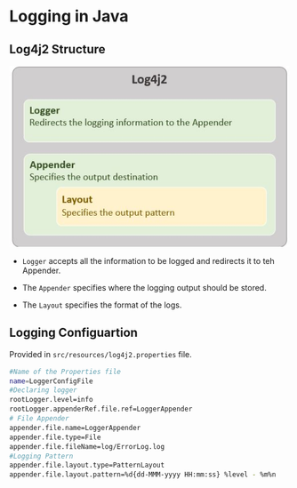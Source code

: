 # Logging in Java

## Log4j2 Structure

![Log4j2 Structure](images/javaLog4j2.png)

- `Logger` accepts all the information to be logged and redirects it to teh Appender.

- The `Appender` specifies where the logging output should be stored.

- The `Layout` specifies the format of the logs.

## Logging Configuartion

Provided in `src/resources/log4j2.properties` file.

```bash
#Name of the Properties file
name=LoggerConfigFile
#Declaring logger
rootLogger.level=info
rootLogger.appenderRef.file.ref=LoggerAppender
# File Appender
appender.file.name=LoggerAppender
appender.file.type=File
appender.file.fileName=log/ErrorLog.log
#Logging Pattern
appender.file.layout.type=PatternLayout
appender.file.layout.pattern=%d{dd-MMM-yyyy HH:mm:ss} %level - %m%n
```


